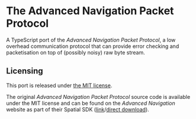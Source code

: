 # The Advanced Navigation Packet Protocol

A TypeScript port of the *Advanced Navigation Packet Protocol*, a low overhead
communication protocol that can provide error checking and packetisation on top
of (possibly noisy) raw byte stream.

## Licensing

This port is released under [the MIT license](./LICENSE.md).

The original *Advanced Navigation Packet Protocol* source code is available
under the MIT license and can be found on the *Advanced Navigation* website as
part of their Spatial SDK ([link]/[direct download]).

[link]: http://www.advancednavigation.com/product/spatial#software
[direct download]: http://www.advancednavigation.com/sites/default/files/product_software/spatialsdk.zip

